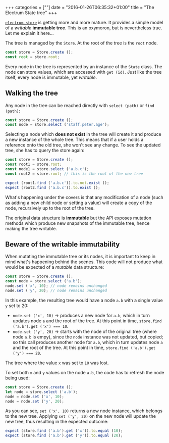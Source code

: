 +++
categories = [""]
date = "2016-01-26T06:35:32+01:00"
title = "The Electrum State tree"
+++

[`electrum-store`](https://github.com/epsitec-sa/electrum-store) is
getting more and more mature. It provides a simple model of a _writable_
**immutable tree**. This is an oxymoron, but is nevertheless true. Let
me explain it here...

The tree is managed by the `Store`. At the root of the tree is the `root`
node. 

```javascript
const store = Store.create ();
const root = store.root;
```

Every node in the tree is represented by an instance of the `State`
class. The node can store values, which are accessed with `get (id)`.
Just like the tree itself, every node is immutable, yet _writable_.

## Walking the tree

Any node in the tree can be reached directly with `select (path)`
or `find (path)`:

```javascript
const store = Store.create ();
const node = store.select ('staff.peter.age');
```

Selecting a node which **does not exist** in the tree will create it
and produce a new instance of the whole tree. This means that if
a user holds a reference onto the old tree, she won't see any
change. To see the updated tree, she has to query the store again:

```javascript
const store = Store.create ();
const root1 = store.root;
const node1 = store.select ('a.b.c');
const root2 = store.root; // this is the root of the new tree

expect (root1.find ('a.b.c')).to.not.exist ();
expect (root2.find ('a.b.c')).to.exist ();
```

What's happening under the covers is that any modification of a
node (such as adding a new child node or setting a value) will
create a copy of the node, recursively up to the root of the tree.

The original data structure is **immutable** but the API exposes
mutation methods which produce new snapshots of the immutable tree,
hence making the tree writable.

## Beware of the writable immutability

When mutating the immutable tree or its nodes, it is important to
keep in mind what's happening behind the scenes. This code will not
produce what would be expected of a _mutable_ data structure:

```javascript
const store = Store.create ();
const node = store.select ('a.b');
node.set ('x', 10); // node remains unchanged
node.set ('y', 20); // node remains unchanged
```

In this example, the resulting tree would have a node `a.b` with
a single value `y` set to 20:

* `node.set ('x', 10)` &rarr; produces a new node for `a.b`, which
  in turn updates node `a` and the root of the tree. At this point
  in time, `store.find ('a.b').get ('x') === 10`.
* `node.set ('y', 20)` &rarr; starts with the node of the original
  tree (where node `a.b` is empy), since the `node` instance was not
  updated, but copied; so this call produces another node for `a.b`,
  which in turn updates node `a` and the root of the tree. At this
  point in time, `store.find ('a.b').get ('y') === 20`.

The tree where the value `x` was set to `10` was lost.

To set both `x` and `y` values on the node `a.b`, the code has to
refresh the node being used:

```javascript
const store = Store.create ();
let node = store.select ('a.b');
node = node.set ('x', 10);
node = node.set ('y', 20);
```

As you can see, `set ('x', 10)` returns a new node instance, which
belongs to the new tree. Applying `set ('y', 20)` on the new node
will update the new tree, thus resulting in the expected outcome:

```javascript
expect (store.find ('a.b').get ('x')).to.equal (10);
expect (store.find ('a.b').get ('y')).to.equal (20);
```


